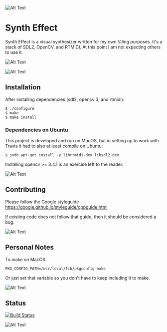 ![Alt Text](http://www.capriogroup.com/WebStuff/Images/Borders/Animated-Border-WelcomeOnClassyMarquee.gif)

# Synth Effect

Synth Effect is a visual synthesizer written for my own VJing purposes. It's a stack of SDL2, OpenCV, and RTMIDI.
At this point I am not expecting others to use it.

![Alt Text](https://cdn.business2community.com/wp-content/uploads/2016/04/image.gif.gif)

![Alt Text](http://www.capriogroup.com/WebStuff/Images/Borders/Animated-Border-Fire.gif)
## Installation

After installing dependencies (sdl2, opencv 3, and rtmidi):

```
$ ./configure
$ make 
$ make install
```

### Dependencies on Ubuntu

This project is developed and run on MacOS, but in setting up to work with Travis it had to also at least compile on Ubuntu:

```
$ sudo apt-get install -y librtmidi-dev libsdl2-dev
```

Installing opencv >= 3.4.1 is an exercise left to the reader.

![Alt Text](http://www.capriogroup.com/WebStuff/Images/Borders/Animated-Border-Fire.gif)
## Contributing

Please follow the Google styleguide https://google.github.io/styleguide/cppguide.html

If existing code does not follow that guide, then it should be considered a bug.

![Alt Text](http://www.capriogroup.com/WebStuff/Images/Borders/Animated-Border-Fire.gif)
## Personal Notes

To make on MacOS:

```
PKG_CONFIG_PATH=/usr/local/lib/pkgconfig make
```

Or just set that variable so you don't have to keep including it to make.

![Alt Text](http://www.capriogroup.com/WebStuff/Images/Borders/Animated-Border-Fire.gif)
## Status
[![Build Status](https://travis-ci.org/chao-mu/syntheffect.png)](https://travis-ci.org/chao-mu/syntheffect)

![Alt Text](http://www.capriogroup.com/WebStuff/Images/Borders/Animated-Border-GreenLineInBlack.gif)
